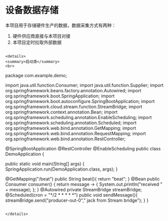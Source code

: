 # 设备数据存储
本项目用于存储硬件生产的数据，数据采集方式有两种：
1. 硬件供应商直接与本项目对接
2. 本项目定时拉取外部数据







```

<details>
<summary>启动类</summary>
<br>

```
package com.example.demo;

import java.util.function.Consumer;
import java.util.function.Supplier;
import org.springframework.beans.factory.annotation.Autowired;
import org.springframework.boot.SpringApplication;
import org.springframework.boot.autoconfigure.SpringBootApplication;
import org.springframework.cloud.stream.function.StreamBridge;
import org.springframework.context.annotation.Bean;
import org.springframework.scheduling.annotation.EnableScheduling;
import org.springframework.scheduling.annotation.Scheduled;
import org.springframework.web.bind.annotation.GetMapping;
import org.springframework.web.bind.annotation.RequestMapping;
import org.springframework.web.bind.annotation.RestController;

@SpringBootApplication
@RestController
@EnableScheduling
public class DemoApplication {

  public static void main(String[] args) {
    SpringApplication.run(DemoApplication.class, args);
  }

  @GetMapping("/beat")
  public String beat(){
    return "beat";
  }
  @Bean
  public Consumer<String> consumer() {
    return message -> {
      System.out.println("received " + message);
    };
  }
  @Autowired
  private StreamBridge streamBridge;
  @Scheduled(cron = "*/2 * * * * *")
  public void sendMessage(){
    streamBridge.send("producer-out-0"," jack from Stream bridge");
  }
}


```

</details>
```